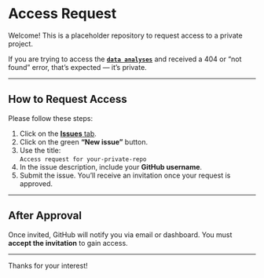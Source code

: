 # Access Request

Welcome! This is a placeholder repository to request access to a private project.

If you are trying to access the **[`data analyses`](https://github.com/lmlukoseviciute/TC)** and received a 404 or “not found” error, that’s expected — it’s private.

---

## How to Request Access

Please follow these steps:

1. Click on the [**Issues** tab](https://github.com/lmlukoseviciute/access-request/issues).
2. Click on the green **“New issue”** button.
3. Use the title:  
   `Access request for your-private-repo`
4. In the issue description, include your **GitHub username**.
5. Submit the issue. You’ll receive an invitation once your request is approved.

---

## After Approval

Once invited, GitHub will notify you via email or dashboard. You must **accept the invitation** to gain access.

---

Thanks for your interest!


